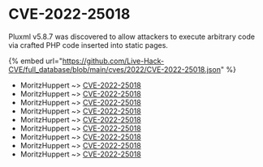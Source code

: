 # CVE-2022-25018

Pluxml v5.8.7 was discovered to allow attackers to execute arbitrary code via crafted PHP code inserted into static pages.

{% embed url="https://github.com/Live-Hack-CVE/full_database/blob/main/cves/2022/CVE-2022-25018.json" %}


* MoritzHuppert ~> [CVE-2022-25018](https://www.alice-snow.ru/2022/database/cve-2022-25018/cve-2022-25018-moritzhuppert)
* MoritzHuppert ~> [CVE-2022-25018](https://www.alice-snow.ru/2022/database/cve-2022-25018/cve-2022-25018-moritzhuppert)
* MoritzHuppert ~> [CVE-2022-25018](https://www.alice-snow.ru/2022/database/cve-2022-25018/cve-2022-25018-moritzhuppert)
* MoritzHuppert ~> [CVE-2022-25018](https://www.alice-snow.ru/2022/database/cve-2022-25018/cve-2022-25018-moritzhuppert)
* MoritzHuppert ~> [CVE-2022-25018](https://www.alice-snow.ru/2022/database/cve-2022-25018/cve-2022-25018-moritzhuppert)
* MoritzHuppert ~> [CVE-2022-25018](https://www.alice-snow.ru/2022/database/cve-2022-25018/cve-2022-25018-moritzhuppert)
* MoritzHuppert ~> [CVE-2022-25018](https://www.alice-snow.ru/2022/database/cve-2022-25018/cve-2022-25018-moritzhuppert)
* MoritzHuppert ~> [CVE-2022-25018](https://www.alice-snow.ru/2022/database/cve-2022-25018/cve-2022-25018-moritzhuppert)
* MoritzHuppert ~> [CVE-2022-25018](https://www.alice-snow.ru/2022/database/cve-2022-25018/cve-2022-25018-moritzhuppert)
